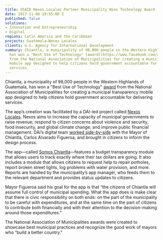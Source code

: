 ```yaml
---
title: USAID Nexos Locales Partner Municipality Wins Technology Award
date: 2017-11-06 19:55:00 Z
published: false
solutions:
- Innovation and Entrepreneurship
- Digital
regions: Latin America and the Caribbean
projects: Guatemala—Nexos Locales
clients: U.S. Agency for International Development
summary: Chiantla, a municipality of 98,000 people in the Western Highlands of Guatemala,
  has won a "Best Use of Technology" [award](https://www.facebook.com/anamguatemala2/videos/vb.1519600618370362/1853870384943382/?type=2&theater)
  from the National Association of Municipalities for creating a municipal transparency
  mobile app designed to help citizens hold government accountable for delivering
  services.
---
```


Chiantla, a municipality of 98,000 people in the Western Highlands of Guatemala, has won a "Best Use of Technology" [award](https://www.facebook.com/anamguatemala2/videos/vb.1519600618370362/1853870384943382/?type=2&theater) from the National Association of Municipalities for creating a municipal transparency mobile app designed to help citizens hold government accountable for delivering services.

The app’s creation was facilitated by a DAI-led project called [Nexos Locales](https://www.dai.com/our-work/projects/guatemala-nexos-locales). Nexos aims to increase the capacity of municipal governments to raise revenue; respond to citizen concerns about violence and security, food insecurity, and global climate change; and improve public financial management. DAI’s digital team [worked side-by-side](https://dai-global-digital.com/citizen-centered-design-guatemala.html) with the Mayor of Chiantla, Carlos Alvarado Figueroa, and brought in citizens to inform the design process.

The app—called [Somos Chiantla](https://play.google.com/store/apps/details?id=gt.muni.chiantla)—features a budget transparency module that allows users to track exactly where their tax dollars are going. It also includes a module that allows citizens to request help to repair potholes, report broken street lights, log problems with water provision, and more. Reports are handled by the municipality’s app manager, who feeds them to the relevant department and provides status updates to citizens.

Mayor Figueroa said his goal for the app is that “the citizens of Chiantla will assume full control of municipal spending. What the app does is make clear that there is civic responsibility on both ends: on the part of the municipality to be careful with expenditures, and at the same time on the part of citizens to contribute both financially and with their attention to the decision-making around those expenditures.”

The National Association of Municipalities awards were created to showcase best municipal practices and recognize the good work of mayors who “build a better country.”